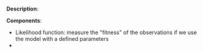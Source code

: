 **Description**:

**Components**:
- Likelihood function: measure the "fitness" of the observations if we use the model with a defined parameters
- 